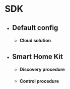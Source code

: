 # SDK

- ## Default config
    - #### Cloud solution
- ## Smart Home Kit
    - #### Discovery procedure
    - #### Control procedure
